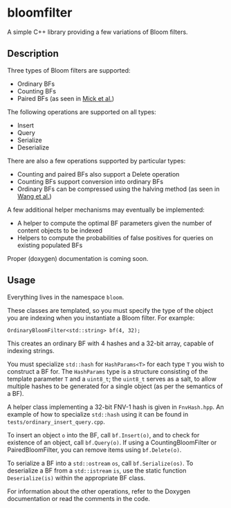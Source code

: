 # bloomfilter
A simple C++ library providing a few variations of Bloom filters.

## Description

Three types of Bloom filters are supported:

- Ordinary BFs
- Counting BFs
- Paired BFs (as seen in [Mick et al.][1])

The following operations are supported on all types:

- Insert
- Query
- Serialize
- Deserialize

There are also a few operations supported by particular types:

- Counting and paired BFs also support a Delete operation
- Counting BFs support conversion into ordinary BFs
- Ordinary BFs can be compressed using the halving method (as seen in [Wang et al.][2])

A few additional helper mechanisms may eventually be implemented:

- A helper to compute the optimal BF parameters given the number of content objects to be indexed
- Helpers to compute the probabilities of false positives for queries on existing populated BFs

Proper (doxygen) documentation is coming soon.

## Usage

Everything lives in the namespace `bloom`.

These classes are templated, so you must specify the type of the object you are indexing when you instantiate a Bloom filter. For example:

    OrdinaryBloomFilter<std::string> bf(4, 32);

This creates an ordinary BF with 4 hashes and a 32-bit array, capable of indexing strings.

You must specialize `std::hash` for `HashParams<T>` for each type `T` you wish to construct a BF for. The `HashParams` type is a structure consisting of the template parameter `T` and a `uint8_t`; the `uint8_t` serves as a salt, to allow multiple hashes to be generated for a single object (as per the semantics of a BF).

A helper class implementing a 32-bit FNV-1 hash is given in `FnvHash.hpp`. An example of how to specialize `std::hash` using it can be found in `tests/ordinary_insert_query.cpp`.

To insert an object `o` into the BF, call `bf.Insert(o)`, and to check for existence of an object, call `bf.Query(o)`. If using a CountingBloomFilter or PairedBloomFilter, you can remove items using `bf.Delete(o)`.

To serialize a BF into a `std::ostream` `os`, call `bf.Serialize(os)`. To deserialize a BF from a `std::istream` `is`, use the static function `Deserialize(is)` within the appropriate BF class.

For information about the other operations, refer to the Doxygen documentation or read the comments in the code.

[1]: http://dl.acm.org/citation.cfm?id=2984375 "MuNCC: Multi-hop Neighborhood Collaborative Caching in Information Centric Networks"
[2]: http://ieeexplore.ieee.org/document/6193507/ "Advertising cached contents in the control plane; Necessity and feasibility"
